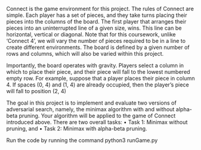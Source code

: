 Connect is the game environment for this project. The rules of Connect are simple. Each player has a set of pieces, and
they take turns placing their pieces into the columns of the board. The first player that arranges
their pieces into an uninterrupted line of a given size, wins. This line can be horizontal, vertical
or diagonal. Note that for this coursework, unlike ‘Connect 4’, we will vary the number of pieces
required to be in a line to create different environments. The board is defined by a given number
of rows and columns, which will also be varied within this project.

Importantly, the board operates with gravity. Players select a column in which to place their piece,
and their piece will fall to the lowest numbered empty row. For example, suppose that a player
places their piece in column 4. If spaces (0, 4) and (1, 4) are already occupied, then the player’s
piece will fall to position (2, 4)

The goal in this project is to implement and evaluate two versions of adversarial search, namely,
the minimax algorithm with and without alpha-beta pruning. Your algorithm will be applied to
the game of Connect introduced above. There are two overall tasks:
• Task 1: Minimax without pruning, and
• Task 2: Minimax with alpha-beta pruning.

Run the code by running the command python3 runGame.py
